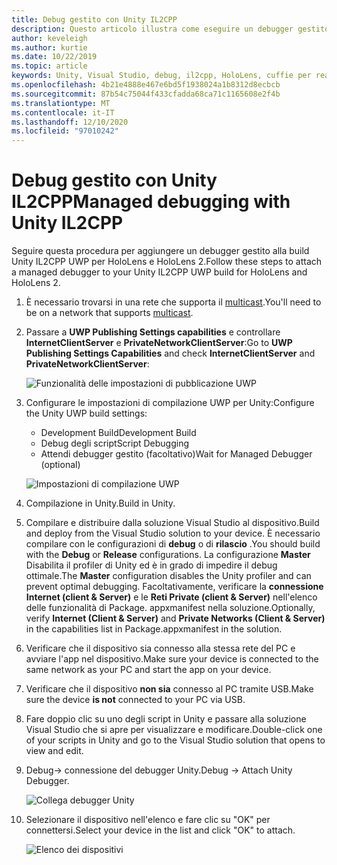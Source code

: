 ```yaml
---
title: Debug gestito con Unity IL2CPP
description: Questo articolo illustra come eseguire un debugger gestito nel progetto Unity IL2CPP UWP.
author: keveleigh
ms.author: kurtie
ms.date: 10/22/2019
ms.topic: article
keywords: Unity, Visual Studio, debug, il2cpp, HoloLens, cuffie per realtà mista, cuffie con realtà mista di Windows, cuffie per realtà virtuale, UWP
ms.openlocfilehash: 4b21e4888e467e6bd5f1938024a1b8312d8ecbcb
ms.sourcegitcommit: 87b54c75044f433cfadda68ca71c1165608e2f4b
ms.translationtype: MT
ms.contentlocale: it-IT
ms.lasthandoff: 12/10/2020
ms.locfileid: "97010242"
---
```

# <a name="managed-debugging-with-unity-il2cpp"></a><span data-ttu-id="7cad5-104">Debug gestito con Unity IL2CPP</span><span class="sxs-lookup"><span data-stu-id="7cad5-104">Managed debugging with Unity IL2CPP</span></span>

<span data-ttu-id="7cad5-105">Seguire questa procedura per aggiungere un debugger gestito alla build Unity IL2CPP UWP per HoloLens e HoloLens 2.</span><span class="sxs-lookup"><span data-stu-id="7cad5-105">Follow these steps to attach a managed debugger to your Unity IL2CPP UWP build for HoloLens and HoloLens 2.</span></span>

1. <span data-ttu-id="7cad5-106">È necessario trovarsi in una rete che supporta il [multicast](https://en.wikipedia.org/wiki/Multicast).</span><span class="sxs-lookup"><span data-stu-id="7cad5-106">You'll need to be on a network that supports [multicast](https://en.wikipedia.org/wiki/Multicast).</span></span>
2. <span data-ttu-id="7cad5-107">Passare a **UWP Publishing Settings capabilities** e controllare **InternetClientServer** e **PrivateNetworkClientServer**:</span><span class="sxs-lookup"><span data-stu-id="7cad5-107">Go to **UWP Publishing Settings Capabilities** and check **InternetClientServer** and **PrivateNetworkClientServer**:</span></span>

    ![Funzionalità delle impostazioni di pubblicazione UWP](images/il2cpp-debugging-capabilities.png)

3. <span data-ttu-id="7cad5-109">Configurare le impostazioni di compilazione UWP per Unity:</span><span class="sxs-lookup"><span data-stu-id="7cad5-109">Configure the Unity UWP build settings:</span></span>
    - <span data-ttu-id="7cad5-110">Development Build</span><span class="sxs-lookup"><span data-stu-id="7cad5-110">Development Build</span></span>
    - <span data-ttu-id="7cad5-111">Debug degli script</span><span class="sxs-lookup"><span data-stu-id="7cad5-111">Script Debugging</span></span>
    - <span data-ttu-id="7cad5-112">Attendi debugger gestito (facoltativo)</span><span class="sxs-lookup"><span data-stu-id="7cad5-112">Wait for Managed Debugger (optional)</span></span>

    ![Impostazioni di compilazione UWP](images/il2cpp-debugging-build.png)

4. <span data-ttu-id="7cad5-114">Compilazione in Unity.</span><span class="sxs-lookup"><span data-stu-id="7cad5-114">Build in Unity.</span></span>
5. <span data-ttu-id="7cad5-115">Compilare e distribuire dalla soluzione Visual Studio al dispositivo.</span><span class="sxs-lookup"><span data-stu-id="7cad5-115">Build and deploy from the Visual Studio solution to your device.</span></span> <span data-ttu-id="7cad5-116">È necessario compilare con le configurazioni di **debug** o di **rilascio** .</span><span class="sxs-lookup"><span data-stu-id="7cad5-116">You should build with the **Debug** or **Release** configurations.</span></span> <span data-ttu-id="7cad5-117">La configurazione **Master** Disabilita il profiler di Unity ed è in grado di impedire il debug ottimale.</span><span class="sxs-lookup"><span data-stu-id="7cad5-117">The **Master** configuration disables the Unity profiler and can prevent optimal debugging.</span></span> <span data-ttu-id="7cad5-118">Facoltativamente, verificare la **connessione Internet (client & Server)** e le **Reti Private (client & Server)** nell'elenco delle funzionalità di Package. appxmanifest nella soluzione.</span><span class="sxs-lookup"><span data-stu-id="7cad5-118">Optionally, verify **Internet (Client & Server)** and **Private Networks (Client & Server)** in the capabilities list in Package.appxmanifest in the solution.</span></span>
6. <span data-ttu-id="7cad5-119">Verificare che il dispositivo sia connesso alla stessa rete del PC e avviare l'app nel dispositivo.</span><span class="sxs-lookup"><span data-stu-id="7cad5-119">Make sure your device is connected to the same network as your PC and start the app on your device.</span></span>
7. <span data-ttu-id="7cad5-120">Verificare che il dispositivo **non sia** connesso al PC tramite USB.</span><span class="sxs-lookup"><span data-stu-id="7cad5-120">Make sure the device **is not** connected to your PC via USB.</span></span>
8. <span data-ttu-id="7cad5-121">Fare doppio clic su uno degli script in Unity e passare alla soluzione Visual Studio che si apre per visualizzare e modificare.</span><span class="sxs-lookup"><span data-stu-id="7cad5-121">Double-click one of your scripts in Unity and go to the Visual Studio solution that opens to view and edit.</span></span>
9. <span data-ttu-id="7cad5-122">Debug-> connessione del debugger Unity.</span><span class="sxs-lookup"><span data-stu-id="7cad5-122">Debug -> Attach Unity Debugger.</span></span>

    ![Collega debugger Unity](images/il2cpp-debugging-attach.png)

10. <span data-ttu-id="7cad5-124">Selezionare il dispositivo nell'elenco e fare clic su "OK" per connettersi.</span><span class="sxs-lookup"><span data-stu-id="7cad5-124">Select your device in the list and click "OK" to attach.</span></span>

    ![Elenco dei dispositivi](images/il2cpp-debugging-machines.png)
